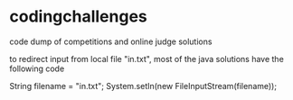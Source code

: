 # codingchallenges
code dump of competitions and online judge solutions

to redirect input from local file "in.txt", most of the java solutions have the following code 

String filename = "in.txt";
System.setIn(new FileInputStream(filename));

